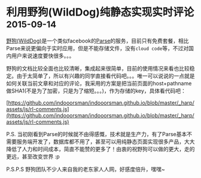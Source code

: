 <h1>利用野狗(WildDog)纯静态实现实时评论<sub>2015-09-14</sub></h1>

[野狗(WildDog)](https://www.wilddog.com/)是一个类似facebook的[Parse](https://www.parse.com)的服务，目前只有免费套餐，相比Parse来说更偏向于实时应用，但是不能存储文件，没有`cloud code`等，不过对国内用户来说速度要快很多。。。

野狗的文档比较全面也比较清晰，集成起来很简单，目前的使用情况来看也比较稳定。由于太简单了，所以有兴趣的同学直接看代码吧。。。唯一可以说说的一点就是如何关联当前文章和对应的评论，我采用的方案是把当前页面的host+pathname做SHA1(不是为了加密，只是为了缩短。。。)，作为存储的key，具体看代码吧：

[https://github.com/indooorsman/indooorsman.github.io/blob/master/_harp/assets/js/rl-comments.js](https://github.com/indooorsman/indooorsman.github.io/blob/master/_harp/assets/js/rl-comments.js)

P.S. 当初刚看到Parse的时候就不由得感慨，技术就是生产力，有了Parse基本不需要服务端开发了，数据库都不用了，甚至可以用纯静态页面实现很多产品，大大降低了人力和时间成本，简直不能赞的更多了！由衷的祝野狗可以做的更大，走的更远，甚至改变世界 :p

P.S.P.S 野狗团队不少人来自我的老东家人人网，好感度倍升，嘿嘿~